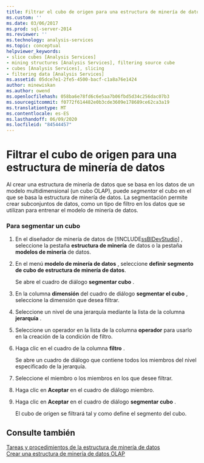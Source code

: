 ```yaml
---
title: Filtrar el cubo de origen para una estructura de minería de datos | Microsoft Docs
ms.custom: ''
ms.date: 03/06/2017
ms.prod: sql-server-2014
ms.reviewer: ''
ms.technology: analysis-services
ms.topic: conceptual
helpviewer_keywords:
- slice cubes [Analysis Services]
- mining structures [Analysis Services], filtering source cube
- cubes [Analysis Services], slicing
- filtering data [Analysis Services]
ms.assetid: 05dce7e1-2fe5-4500-bacf-c1a8a76e1424
author: minewiskan
ms.author: owend
ms.openlocfilehash: 058ba6e78fd6c6e5aa7b06fbd5d34c256dac07b3
ms.sourcegitcommit: f0772f614482e0b3cde3609e178689ce62ca3a19
ms.translationtype: MT
ms.contentlocale: es-ES
ms.lasthandoff: 06/09/2020
ms.locfileid: "84544457"
---
```

# <a name="filter-the-source-cube-for-a-mining-structure"></a>Filtrar el cubo de origen para una estructura de minería de datos
  Al crear una estructura de minería de datos que se basa en los datos de un modelo multidimensional (un cubo OLAP), puede *segmentar* el cubo en el que se basa la estructura de minería de datos. La segmentación permite crear subconjuntos de datos, como un tipo de filtro en los datos que se utilizan para entrenar el modelo de minería de datos.  
  
### <a name="to-slice-a-cube"></a>Para segmentar un cubo  
  
1.  En el diseñador de minería de datos de [!INCLUDE[ssBIDevStudio](../includes/ssbidevstudio-md.md)] , seleccione la pestaña **estructura de minería** de datos o la pestaña **modelos de minería** de datos.  
  
2.  En el menú **modelo de minería de datos** , seleccione **definir segmento de cubo de estructura de minería de datos**.  
  
     Se abre el cuadro de diálogo **segmentar cubo** .  
  
3.  En la columna **dimensión** del cuadro de diálogo **segmentar el cubo** , seleccione la dimensión que desea filtrar.  
  
4.  Seleccione un nivel de una jerarquía mediante la lista de la columna **jerarquía** .  
  
5.  Seleccione un operador en la lista de la columna **operador** para usarlo en la creación de la condición de filtro.  
  
6.  Haga clic en el cuadro de la columna **filtro** .  
  
     Se abre un cuadro de diálogo que contiene todos los miembros del nivel especificado de la jerarquía.  
  
7.  Seleccione el miembro o los miembros en los que desee filtrar.  
  
8.  Haga clic en **Aceptar** en el cuadro de diálogo miembro.  
  
9. Haga clic en **Aceptar** en el cuadro de diálogo **segmentar cubo** .  
  
     El cubo de origen se filtrará tal y como define el segmento del cubo.  
  
## <a name="see-also"></a>Consulte también  
 [Tareas y procedimientos de la estructura de minería de datos](data-mining/mining-structure-tasks-and-how-tos.md)   
 [Crear una estructura de minería de datos OLAP](data-mining/create-a-new-olap-mining-structure.md)  
  
  
